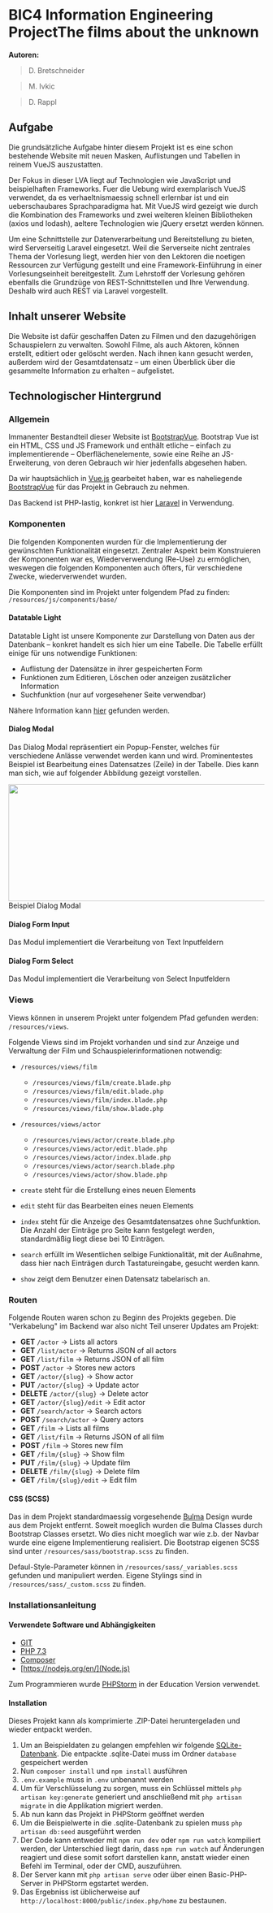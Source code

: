 
# BIC4 Information Engineering ProjectThe films about the unknown
**Autoren:** 
> D. Bretschneider

> M. Ivkic

> D. Rappl


## Aufgabe
Die grundsätzliche Aufgabe hinter diesem Projekt ist es eine schon bestehende Website mit neuen Masken, Auflistungen und Tabellen in reinem VueJS auszustatten. 

Der Fokus in dieser LVA liegt auf Technologien wie JavaScript und beispielhaften Frameworks. Fuer die Uebung wird exemplarisch VueJS verwendet, da es verhaeltnismaessig schnell erlernbar ist und ein ueberschaubares Sprachparadigma hat. Mit VueJS wird gezeigt wie durch die Kombination des Frameworks und zwei weiteren kleinen Bibliotheken (axios und lodash), aeltere Technologien wie jQuery ersetzt werden können.

Um eine Schnittstelle zur Datenverarbeitung und Bereitstellung zu bieten, wird Serverseitig Laravel eingesetzt. Weil die Serverseite nicht zentrales Thema der Vorlesung liegt, werden hier von den Lektoren die noetigen Ressourcen zur Verfügung gestellt und eine Framework-Einführung in einer Vorlesungseinheit bereitgestellt. Zum Lehrstoff der Vorlesung gehören ebenfalls die Grundzüge von REST-Schnittstellen und Ihre Verwendung. Deshalb wird auch REST via Laravel vorgestellt.

## Inhalt unserer Website
Die Website ist dafür geschaffen Daten zu Filmen und den dazugehörigen Schauspielern zu verwalten. Sowohl Filme, als auch Aktoren, können erstellt, editiert oder gelöscht werden. Nach ihnen kann gesucht werden, außerdem wird der Gesamtdatensatz – um einen Überblick über die gesammelte Information zu erhalten – aufgelistet.

## Technologischer Hintergrund  
### Allgemein
Immanenter Bestandteil dieser Website ist [BootstrapVue](https://bootstrap-vue.org/). Bootstrap Vue ist ein HTML, CSS und JS Framework und enthält etliche – einfach zu implementierende – Oberflächenelemente, sowie eine Reihe an JS-Erweiterung, von deren Gebrauch wir hier jedenfalls abgesehen haben. 

Da wir hauptsächlich in [Vue.js](https://vuejs.org/) gearbeitet haben, war es naheliegende [BootstrapVue](https://bootstrap-vue.org/) für das Projekt in Gebrauch zu nehmen.

Das Backend ist PHP-lastig, konkret ist hier [Laravel](https://laravel.com/) in Verwendung. 

### Komponenten
Die folgenden Komponenten wurden für die Implementierung der gewünschten Funktionalität eingesetzt. Zentraler Aspekt beim Konstruieren der Komponenten war es, Wiederverwendung (Re-Use) zu ermöglichen, weswegen die folgenden Komponenten auch öfters, für verschiedene Zwecke, wiederverwendet wurden.

Die Komponenten sind im Projekt unter folgendem Pfad zu finden: ```/resources/js/components/base/```

#### Datatable Light
Datatable Light ist unsere Komponente zur Darstellung von Daten aus der Datenbank – konkret handelt es sich hier um eine Tabelle. Die Tabelle erfüllt einige für uns notwendige Funktionen:
* Auflistung der Datensätze in ihrer gespeicherten Form
* Funktionen zum Editieren, Löschen oder anzeigen zusätzlicher Information
* Suchfunktion (nur auf vorgesehener Seite verwendbar)

Nähere Information kann [hier](https://github.com/aquilesb/v-datatable-light) gefunden werden.

#### Dialog Modal
Das Dialog Modal repräsentiert ein Popup-Fenster, welches für verschiedene Anlässe verwendet werden kann und wird. Prominentestes Beispiel ist Bearbeitung eines Datensatzes (Zeile) in der Tabelle. Dies kann man sich, wie auf folgender Abbildung gezeigt vorstellen.

<img src="http://blog.ppedv.de/image.axd?picture=image_1653.png" height="230" width="600">
Beispiel Dialog Modal

#### Dialog Form Input
Das Modul implementiert die Verarbeitung von Text Inputfeldern

#### Dialog Form Select
Das Modul implementiert die Verarbeitung von Select Inputfeldern

### Views 
Views können in unserem Projekt unter folgendem Pfad gefunden werden: ```/resources/views```.

Folgende Views sind im Projekt vorhanden und sind zur Anzeige und Verwaltung der Film und Schauspielerinformationen notwendig:

 * ```/resources/views/film```
     * ```/resources/views/film/create.blade.php```
     * ```/resources/views/film/edit.blade.php```
     * ```/resources/views/film/index.blade.php```
     * ```/resources/views/film/show.blade.php```
 * ```/resources/views/actor```
      * ```/resources/views/actor/create.blade.php```
      * ```/resources/views/actor/edit.blade.php```
      * ```/resources/views/actor/index.blade.php```
      * ```/resources/views/actor/search.blade.php```
      * ```/resources/views/actor/show.blade.php```

*   ```create``` steht für die Erstellung eines neuen Elements
*   ```edit``` steht für das Bearbeiten eines neuen Elements
*   ```index``` steht für die Anzeige des Gesamtdatensatzes ohne Suchfunktion. Die Anzahl der Einträge pro Seite kann festgelegt werden, standardmäßig liegt diese bei 10 Einträgen.
*   ```search``` erfüllt im Wesentlichen selbige Funktionalität, mit der Außnahme, dass hier nach Einträgen durch Tastatureingabe, gesucht werden kann.
*   ```show``` zeigt dem Benutzer einen Datensatz tabelarisch an.

### Routen  
Folgende Routen waren schon zu Beginn des Projekts gegeben. Die "Verkabelung" im Backend war also nicht Teil unserer Updates am Projekt: 
 * **GET** ```/actor``` &rarr; Lists all actors
 * **GET** ```/list/actor``` &rarr; Returns JSON of all actors
 * **GET** ```/list/film``` &rarr; Returns JSON of all film
 * **POST** ```/actor``` &rarr; Stores new actors
 * **GET** ```/actor/{slug}``` &rarr; Show actor
 * **PUT** ```/actor/{slug}``` &rarr; Update actor
 * **DELETE** ```/actor/{slug}``` &rarr; Delete actor
 * **GET** ```/actor/{slug}/edit``` &rarr; Edit actor
 * **GET** ```/search/actor``` &rarr; Search actors
 * **POST** ```/search/actor``` &rarr; Query actors
 * **GET** ```/film``` &rarr; Lists all films
 * **GET** ```/list/film``` &rarr; Returns JSON of all film
 * **POST** ```/film``` &rarr; Stores new film
 * **GET** ```/film/{slug}``` &rarr; Show film
 * **PUT** ```/film/{slug}``` &rarr; Update film
 * **DELETE** ```/film/{slug}``` &rarr; Delete film
 * **GET** ```/film/{slug}/edit``` &rarr; Edit film

#### CSS (SCSS)
Das in dem Projekt standardmaessig vorgesehende [Bulma](https://bulma.io) Design wurde aus dem Projekt entfernt. Soweit moeglich wurden die Bulma Classes durch Bootstrap Classes ersetzt. Wo dies nicht moeglich war wie z.b. der Navbar wurde eine eigene Implementierung realisiert. Die Bootstrap eigenen SCSS sind unter ```/resources/sass/bootstrap.scss``` zu finden. 

Defaul-Style-Parameter können in  ```/resources/sass/_variables.scss```  gefunden und manipuliert werden.
Eigene Stylings sind in ```/resources/sass/_custom.scss``` zu finden.


### Installationsanleitung

#### Verwendete Software und Abhängigkeiten
* [GIT](https://github.com/)
* [PHP 7.3](https://www.php.net/releases/7_3_0.php)
* [Composer](https://getcomposer.org/)
* [https://nodejs.org/en/](Node.js)

Zum Programmieren wurde [PHPStorm](https://www.jetbrains.com/de-de/phpstorm/) in der Education Version verwendet.

#### Installation
Dieses Projekt kann als komprimierte .ZIP-Datei heruntergeladen und wieder entpackt werden.

 1. Um an Beispieldaten zu gelangen empfehlen wir folgende [SQLite-Datenbank](https://gitlab.hathor.at/fh-technikum/BIC4BaseProject/-/wikis/uploads/6175ab189c5bcd0b38283c658dfe56b7/database.zip). Die entpackte .sqlite-Datei muss im Ordner ``database`` gespeichert werden
 2. Nun ``composer install`` und ``npm install`` ausführen
 3. ``.env.example`` muss in ``.env`` unbenannt werden
 4. Um für Verschlüsselung zu sorgen, muss ein Schlüssel mittels ``php artisan key:generate`` generiert und anschließend mit ``php artisan migrate`` in die Applikation migriert werden.
 5. Ab nun kann das Projekt in PHPStorm geöffnet werden
 6. Um die Beispielwerte in die .sqlite-Datenbank zu spielen muss ``php artisan db:seed`` ausgeführt werden
 7. Der Code kann entweder mit ``npm run dev`` oder ``npm run watch`` kompiliert werden, der Unterschied liegt darin, dass ``npm run watch`` auf Änderungen reagiert und diese somit sofort darstellen kann, anstatt wieder einen Befehl im Terminal, oder der CMD, auszuführen. 
 8. Der Server kann mit ``php artisan serve`` oder über einen Basic-PHP-Server in PHPStorm egstartet werden.
 9. Das Ergebniss ist üblicherweise auf ``http://localhost:8000/public/index.php/home`` zu bestaunen.
